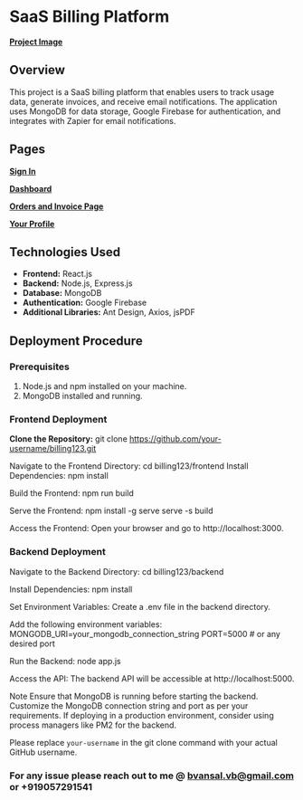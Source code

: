 # SaaS Billing Platform

[**Project Image**](https://drive.google.com/file/d/1Sj9znZTGLH7mQFb6p2X1SAVTLH49krWz/view?usp=sharing)

## Overview

This project is a SaaS billing platform that enables users to track usage data, generate invoices, and receive email notifications. The application uses MongoDB for data storage, Google Firebase for authentication, and integrates with Zapier for email notifications.

## Pages

[**Sign In**](https://drive.google.com/file/d/1RInZQryh93Ak4KfTXko3WTPXAJbUcNQT/view?usp=sharing) 

[**Dashboard**](https://drive.google.com/file/d/1nWq2S3YgXRLryBBkITB_qlYaCEuR2zGZ/view?usp=sharing)

[**Orders and Invoice Page**](https://drive.google.com/file/d/1Iuhzd0w4lcXd7n28vjQsy2mitF_g72pA/view?usp=sharing)

[**Your Profile**](https://drive.google.com/file/d/1N8wNhGxcPYz4vJS5fMluxVjOADe1knty/view?usp=sharing)

## Technologies Used

- **Frontend:** React.js
- **Backend:** Node.js, Express.js
- **Database:** MongoDB
- **Authentication:** Google Firebase
- **Additional Libraries:** Ant Design, Axios, jsPDF

## Deployment Procedure

### Prerequisites

1. Node.js and npm installed on your machine.
2. MongoDB installed and running.

### Frontend Deployment

**Clone the Repository:**
git clone https://github.com/your-username/billing123.git

Navigate to the Frontend Directory:
cd billing123/frontend
Install Dependencies:
npm install

Build the Frontend:
npm run build

Serve the Frontend:
npm install -g serve
serve -s build

Access the Frontend:
Open your browser and go to http://localhost:3000.

### Backend Deployment
Navigate to the Backend Directory:
cd billing123/backend

Install Dependencies:
npm install

Set Environment Variables:
Create a .env file in the backend directory.

Add the following environment variables:
MONGODB_URI=your_mongodb_connection_string
PORT=5000 # or any desired port

Run the Backend:
node app.js

Access the API:
The backend API will be accessible at http://localhost:5000.

Note
Ensure that MongoDB is running before starting the backend.
Customize the MongoDB connection string and port as per your requirements.
If deploying in a production environment, consider using process managers like PM2 for the backend.

Please replace `your-username` in the git clone command with your actual GitHub username.



### For any issue please reach out to me @ bvansal.vb@gmail.com or +919057291541

